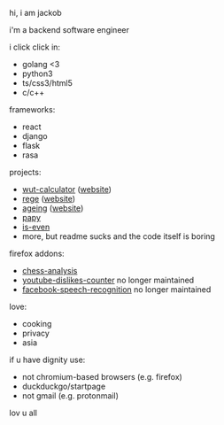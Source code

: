hi, i am jackob

i'm a backend software engineer

i click click in:

- golang <3
- python3
- ts/css3/html5
- c/c++

frameworks:

- react
- django
- flask
- rasa

projects:

- [wut-calculator](https://github.com/zeraye/wut-calculator) ([website](https://zeraye.github.io/wut-calculator/))
- [rege](https://github.com/zeraye/rege) ([website](https://zeraye.github.io/rege/))
- [ageing](https://github.com/zeraye/ageing) ([website](https://zeraye.github.io/ageing/))
- [papy](https://github.com/zeraye/papy)
- [is-even](https://github.com/zeraye/is-even)
- more, but readme sucks and the code itself is boring

firefox addons:

- [chess-analysis](https://addons.mozilla.org/en-US/firefox/addon/chess-com-analyse-at-lichess/)
- [youtube-dislikes-counter](https://github.com/zeraye/youtube-dislikes-counter) no longer maintained
- [facebook-speech-recognition](https://github.com/zeraye/facebook-speech-recognition) no longer maintained

love:

- cooking
- privacy
- asia

if u have dignity use:

- not chromium-based browsers (e.g. firefox)
- duckduckgo/startpage
- not gmail (e.g. protonmail)

lov u all
